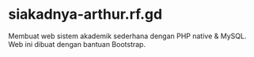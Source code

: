 # siakadnya-arthur.rf.gd
Membuat web sistem akademik sederhana dengan PHP native &amp; MySQL. Web ini dibuat dengan bantuan Bootstrap. 
